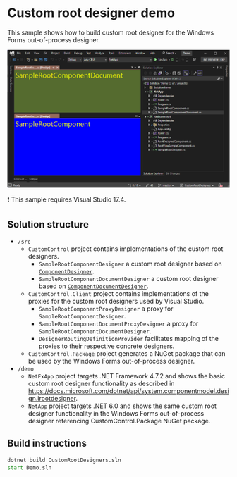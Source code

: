 # Custom root designer demo

This sample shows how to build custom root designer for the Windows Forms out-of-process designer.

![Screenshot](screenshot.png)

:exclamation: This sample requires Visual Studio 17.4.

## Solution structure

* `/src`
    * `CustomControl` project contains implementations of the custom root designers.
        * `SampleRootComponentDesigner` a custom root designer based on [`ComponentDesigner`](https://docs.microsoft.com/dotnet/api/system.componentmodel.design.componentdesigner).
        * `SampleRootComponentDocumentDesigner` a custom root designer based on [`ComponentDocumentDesigner`](https://docs.microsoft.com/dotnet/api/system.windows.forms.design.componentdocumentdesigner).
    * `CustomControl.Client` project contains implementations of the proxies for the custom root designers used by Visual Studio.
        * `SampleRootComponentProxyDesigner` a proxy for `SampleRootComponentDesigner`.
        * `SampleRootComponentDocumentProxyDesigner` a proxy for `SampleRootComponentDocumentDesigner`.
        * `DesignerRoutingDefinitionProvider` facilitates mapping of the proxies to their respective concrete designers.
    * `CustomControl.Package` project generates a NuGet package that can be used by the Windows Forms out-of-process designer.
* `/demo`
    * `NetFxApp` project targets .NET Framework 4.7.2 and shows the basic custom root designer functionality as described in https://docs.microsoft.com/dotnet/api/system.componentmodel.design.irootdesigner.
    * `NetApp` project targets .NET 6.0 and shows the same custom root designer functionality in the Windows Forms out-of-process designer referencing CustomControl.Package NuGet package.


## Build instructions

```cmd
dotnet build CustomRootDesigners.sln
start Demo.sln
```

